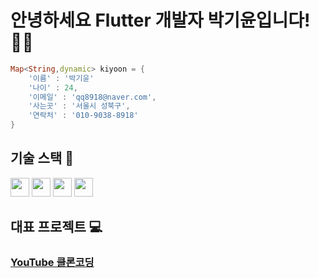 # 안녕하세요 Flutter 개발자 박기윤입니다! 🙌🏼

```dart
Map<String,dynamic> kiyoon = {
    '이름' : '박기윤'
    '나이' : 24,
    '이메일' : 'qq8918@naver.com',
    '사는곳' : '서울시 성북구',
    '연락처' : '010-9038-8918'
}
```

## 기술 스택 📕
<span>
<img style src="https://img.shields.io/badge/Flutter-02569B?style=flat-square&logo=flutter&logoColor=white" height = 30 /> 
<img src="https://img.shields.io/badge/Dart-0175C2?style=flat-square&logo=dart&logoColor=white" height = '30'/>
<img src="https://img.shields.io/badge/Firebase-FFCA28?style=flat-square&logo=firebase&logoColor=black" height = '30'/>
<img src="https://img.shields.io/badge/javascript-F7DF1E?style=flat-square&logo=javascript&logoColor=black" height = '30'/>
</span>



## 대표 프로젝트 💻

### <a href="https://github.com/kiyounpark/clone_youtube">YouTube 클론코딩</a>


